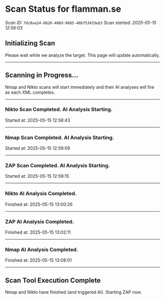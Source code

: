 # Scan Status for flamman.se

*Scan ID: `7dc8aa24-0828-408d-9685-40bf53433eb3`*
*Scan started: 2025-05-15 12:56:03*

## Initializing Scan

Please wait while we analyze the target. This page will update automatically.

---

## Scanning in Progress...

Nmap and Nikto scans will start immediately and their AI analyses will fire as each XML completes.

---

### Nikto Scan Completed. AI Analysis Starting.
Started at: 2025-05-15 12:58:43


---

### Nmap Scan Completed. AI Analysis Starting.
Started at: 2025-05-15 12:59:09


---

### ZAP Scan Completed. AI Analysis Starting.
Started at: 2025-05-15 12:59:15


---

### Nikto AI Analysis Completed.
Finished at: 2025-05-15 13:00:26


---

### ZAP AI Analysis Completed.
Finished at: 2025-05-15 13:02:11


---

### Nmap AI Analysis Completed.
Finished at: 2025-05-15 13:08:01


---

## Scan Tool Execution Complete

Nmap and Nikto have finished (and triggered AI). Starting ZAP now.

